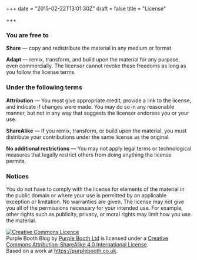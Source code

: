 +++
date = "2015-02-22T13:01:30Z"
draft = false
title = "License"

+++

### You are free to

**Share** — copy and redistribute the material in any medium or format

**Adapt** — remix, transform, and build upon the material
for any purpose, even commercially.
The licensor cannot revoke these freedoms as long as you follow the license terms.

### Under the following terms

**Attribution** — You must give appropriate credit, provide a link to the license, and indicate if changes were made. You may do so in any reasonable manner, but not in any way that suggests the licensor endorses you or your use.

**ShareAlike** — If you remix, transform, or build upon the material, you must distribute your contributions under the same license as the original.

**No additional restrictions** — You may not apply legal terms or technological measures that legally restrict others from doing anything the license permits.

### Notices

You do not have to comply with the license for elements of the material in the public domain or where your use is permitted by an applicable exception or limitation.
No warranties are given. The license may not give you all of the permissions necessary for your intended use. For example, other rights such as publicity, privacy, or moral rights may limit how you use the material.

<a rel="license" href="http://creativecommons.org/licenses/by-sa/4.0/"><img alt="Creative Commons Licence" style="border-width:0" src="https://i.creativecommons.org/l/by-sa/4.0/88x31.png" /></a><br /><span xmlns:dct="http://purl.org/dc/terms/" property="dct:title">Purple Booth Blog</span> by <a xmlns:cc="http://creativecommons.org/ns#" href="https://purplebooth.co.uk" property="cc:attributionName" rel="cc:attributionURL">Purple Booth Ltd</a> is licensed under a <a rel="license" href="http://creativecommons.org/licenses/by-sa/4.0/">Creative Commons Attribution-ShareAlike 4.0 International License</a>.<br />Based on a work at <a xmlns:dct="http://purl.org/dc/terms/" href="https://purplebooth.co.uk" rel="dct:source">https://purplebooth.co.uk</a>.
